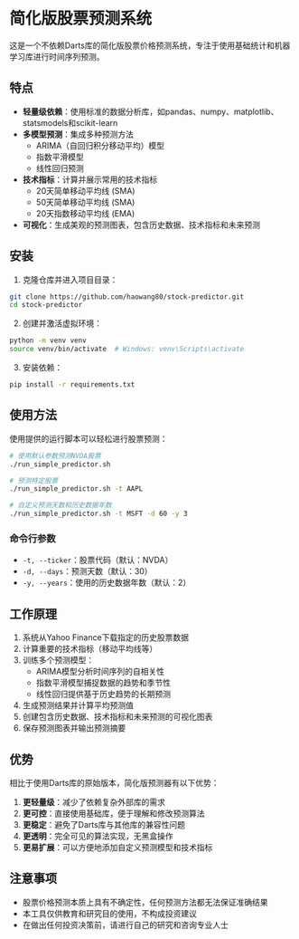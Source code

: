 # 简化版股票预测系统

这是一个不依赖Darts库的简化版股票价格预测系统，专注于使用基础统计和机器学习库进行时间序列预测。

## 特点

- **轻量级依赖**：使用标准的数据分析库，如pandas、numpy、matplotlib、statsmodels和scikit-learn
- **多模型预测**：集成多种预测方法
  - ARIMA（自回归积分移动平均）模型
  - 指数平滑模型
  - 线性回归预测
- **技术指标**：计算并展示常用的技术指标
  - 20天简单移动平均线 (SMA)
  - 50天简单移动平均线 (SMA)
  - 20天指数移动平均线 (EMA)
- **可视化**：生成美观的预测图表，包含历史数据、技术指标和未来预测

## 安装

1. 克隆仓库并进入项目目录：
```bash
git clone https://github.com/haowang80/stock-predictor.git
cd stock-predictor
```

2. 创建并激活虚拟环境：
```bash
python -m venv venv
source venv/bin/activate  # Windows: venv\Scripts\activate
```

3. 安装依赖：
```bash
pip install -r requirements.txt
```

## 使用方法

使用提供的运行脚本可以轻松进行股票预测：

```bash
# 使用默认参数预测NVDA股票
./run_simple_predictor.sh

# 预测特定股票
./run_simple_predictor.sh -t AAPL

# 自定义预测天数和历史数据年数
./run_simple_predictor.sh -t MSFT -d 60 -y 3
```

### 命令行参数

- `-t, --ticker`：股票代码（默认：NVDA）
- `-d, --days`：预测天数（默认：30）
- `-y, --years`：使用的历史数据年数（默认：2）

## 工作原理

1. 系统从Yahoo Finance下载指定的历史股票数据
2. 计算重要的技术指标（移动平均线等）
3. 训练多个预测模型：
   - ARIMA模型分析时间序列的自相关性
   - 指数平滑模型捕捉数据的趋势和季节性
   - 线性回归提供基于历史趋势的长期预测
4. 生成预测结果并计算平均预测值
5. 创建包含历史数据、技术指标和未来预测的可视化图表
6. 保存预测图表并输出预测摘要

## 优势

相比于使用Darts库的原始版本，简化版预测器有以下优势：

1. **更轻量级**：减少了依赖复杂外部库的需求
2. **更可控**：直接使用基础库，便于理解和修改预测算法
3. **更稳定**：避免了Darts库与其他库的兼容性问题
4. **更透明**：完全可见的算法实现，无黑盒操作
5. **更易扩展**：可以方便地添加自定义预测模型和技术指标

## 注意事项

- 股票价格预测本质上具有不确定性，任何预测方法都无法保证准确结果
- 本工具仅供教育和研究目的使用，不构成投资建议
- 在做出任何投资决策前，请进行自己的研究和咨询专业人士 